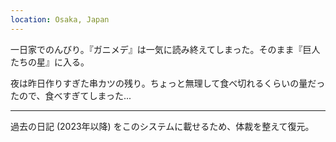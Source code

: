 ```yaml
---
location: Osaka, Japan
---
```


一日家でのんびり。『ガニメデ』は一気に読み終えてしまった。そのまま『巨人たちの星』に入る。

夜は昨日作りすぎた串カツの残り。ちょっと無理して食べ切れるくらいの量だったので、食べすぎてしまった...

---

過去の日記 (2023年以降) をこのシステムに載せるため、体裁を整えて復元。
